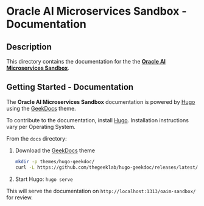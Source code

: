 # Oracle AI Microservices Sandbox - Documentation

## Description

This directory contains the documentation for the the [**Oracle AI Microservices Sandbox**](https://github.com/oracle-samples/oaim-sandbox).

## Getting Started - Documentation

The **Oracle AI Microservices Sandbox** documentation is powered by [Hugo](https://gohugo.io/) using the [GeekDocs](https://geekdocs.de/) theme.

To contribute to the documentation, install [Hugo](https://gohugo.io/installation/). Installation instructions vary per Operating System.

From the `docs` directory:

1. Download the [GeekDocs](https://geekdocs.de/) theme
   ```bash
   mkdir -p themes/hugo-geekdoc/
   curl -L https://github.com/thegeeklab/hugo-geekdoc/releases/latest/download/hugo-geekdoc.tar.gz | tar -xz -C themes/hugo-geekdoc/ --strip-components=1
   ```
1. Start Hugo: `hugo serve`

This will serve the documentation on `http://localhost:1313/oaim-sandbox/` for review.
